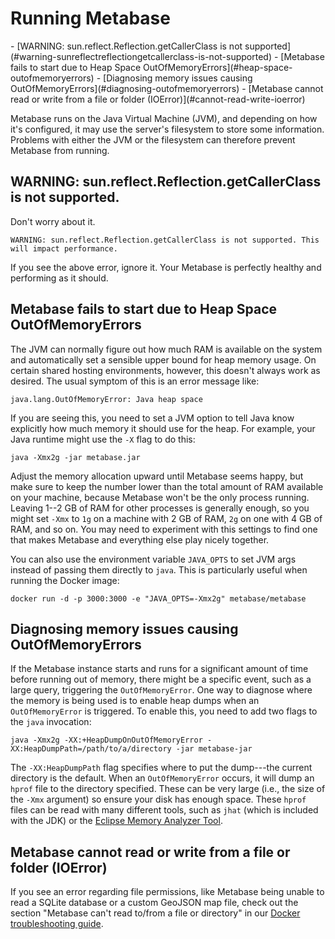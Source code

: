 # Running Metabase

<div class='doc-toc' markdown=1>
- [WARNING: sun.reflect.Reflection.getCallerClass is not supported](#warning-sunreflectreflectiongetcallerclass-is-not-supported)
- [Metabase fails to start due to Heap Space OutOfMemoryErrors](#heap-space-outofmemoryerrors)
- [Diagnosing memory issues causing OutOfMemoryErrors](#diagnosing-outofmemoryerrors)
- [Metabase cannot read or write from a file or folder (IOError)](#cannot-read-write-ioerror)
</div>

Metabase runs on the Java Virtual Machine (JVM), and depending on how it's configured, it may use the server's filesystem to store some information. Problems with either the JVM or the filesystem can therefore prevent Metabase from running.

<h2 id="warning-sunreflectreflectiongetcallerclass-is-not-supported">WARNING: sun.reflect.Reflection.getCallerClass is not supported.</h2>

Don't worry about it. 

``` 
WARNING: sun.reflect.Reflection.getCallerClass is not supported. This will impact performance.
```

If you see the above error, ignore it. Your Metabase is perfectly healthy and performing as it should.

<h2 id="heap-space-outofmemoryerrors">Metabase fails to start due to Heap Space OutOfMemoryErrors</h2>

The JVM can normally figure out how much RAM is available on the system and automatically set a sensible upper bound for heap memory usage. On certain shared hosting environments, however, this doesn't always work as desired. The usual symptom of this is an error message like:

```
java.lang.OutOfMemoryError: Java heap space
```

If you are seeing this, you need to set a JVM option to tell Java know explicitly how much memory it should use for the heap. For example, your Java runtime might use the `-X` flag to do this:

```
java -Xmx2g -jar metabase.jar
```

Adjust the memory allocation upward until Metabase seems happy, but make sure to keep the number lower than the total amount of RAM available on your machine, because Metabase won't be the only process running. Leaving 1--2 GB of RAM for other processes is generally enough, so you might set `-Xmx` to `1g` on a machine with 2 GB of RAM, `2g` on one with 4 GB of RAM, and so on. You may need to experiment with this settings to find one that makes Metabase and everything else play nicely together.

You can also use the environment variable `JAVA_OPTS` to set JVM args instead of passing them directly to `java`. This is particularly useful when running the Docker image:

```
docker run -d -p 3000:3000 -e "JAVA_OPTS=-Xmx2g" metabase/metabase
```

<h2 id="diagnosing-outofmemoryerrors">Diagnosing memory issues causing OutOfMemoryErrors</h2>

If the Metabase instance starts and runs for a significant amount of time before running out of memory, there might be a specific event, such as a large query, triggering the `OutOfMemoryError`. One way to diagnose where the memory is being used is to enable heap dumps when an `OutOfMemoryError` is triggered. To enable this, you need to add two flags to the `java` invocation:

```
java -Xmx2g -XX:+HeapDumpOnOutOfMemoryError -XX:HeapDumpPath=/path/to/a/directory -jar metabase-jar
```

The `-XX:HeapDumpPath` flag specifies where to put the dump---the current directory is the default. When an `OutOfMemoryError` occurs, it will dump an `hprof` file to the directory specified. These can be very large (i.e., the size of the `-Xmx` argument) so ensure your disk has enough space. These `hprof` files can be read with many different tools, such as `jhat` (which is included with the JDK) or the [Eclipse Memory Analyzer Tool][eclipse-memory-analyzer].

<h2 id="cannot-read-write-ioerror">Metabase cannot read or write from a file or folder (IOError)</h2>

If you see an error regarding file permissions, like Metabase being unable to read a SQLite database or a custom GeoJSON map file, check out the section "Metabase can't read to/from a file or directory" in our [Docker troubleshooting guide](./docker.html).

[eclipse-memory-analyzer]: https://www.eclipse.org/mat/
